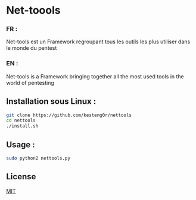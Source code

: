 # Net-toools

### FR :
Net-tools est un Framework regroupant tous les outils les plus utiliser dans le monde du pentest

### EN :
Net-tools is a Framework bringing together all the most used tools in the world of pentesting


## Installation sous Linux : 

```bash
git clone https://github.com/kesteng0r/nettools
cd nettools
./install.sh
```

## Usage : 
```bash
sudo python2 nettools.py
```

## License
[MIT](https://github.com/kesteng0r/nettools/blob/master/license)
